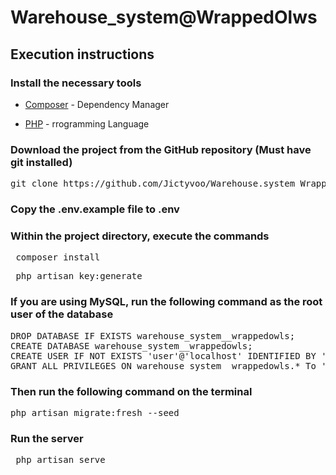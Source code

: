 # Warehouse_system@WrappedOlws

## Execution instructions

### Install the necessary tools

-   [Composer](https://getcomposer.org/) - Dependency Manager

-   [PHP](http://php.net/downloads.php) - rrogramming Language

### Download the project from the GitHub repository (Must have git installed)

<pre>git clone https://github.com/Jictyvoo/Warehouse.system_WrappedOlws.git</pre>

### Copy the .env.example file to .env

### Within the project directory, execute the commands

<pre> composer install </pre>
<pre> php artisan key:generate</pre>

### If you are using MySQL, run the following command as the root user of the database

<pre>
DROP DATABASE IF EXISTS warehouse_system__wrappedowls;
CREATE DATABASE warehouse_system__wrappedowls;
CREATE USER IF NOT EXISTS 'user'@'localhost' IDENTIFIED BY 'sqlpassword';
GRANT ALL PRIVILEGES ON warehouse_system__wrappedowls.* To 'user'@'localhost' IDENTIFIED BY 'sqlpassword';
</pre>

### Then run the following command on the terminal

<pre>
php artisan migrate:fresh --seed
</pre>

### Run the server

<pre> php artisan serve </pre>
